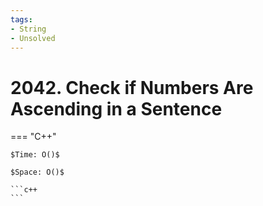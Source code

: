 ```yaml
---
tags:
- String
- Unsolved
---
```



# 2042. Check if Numbers Are Ascending in a Sentence

=== "C++"

    $Time: O()$

    $Space: O()$

    ```c++
    ```